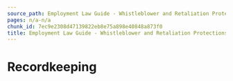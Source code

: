 ```yaml
---
source_path: Employment Law Guide - Whistleblower and Retaliation Protections.md
pages: n/a-n/a
chunk_id: 7ec9e2308d47139822eb8e75a898e40848a873f0
title: Employment Law Guide - Whistleblower and Retaliation Protections
---
```

# Recordkeeping
